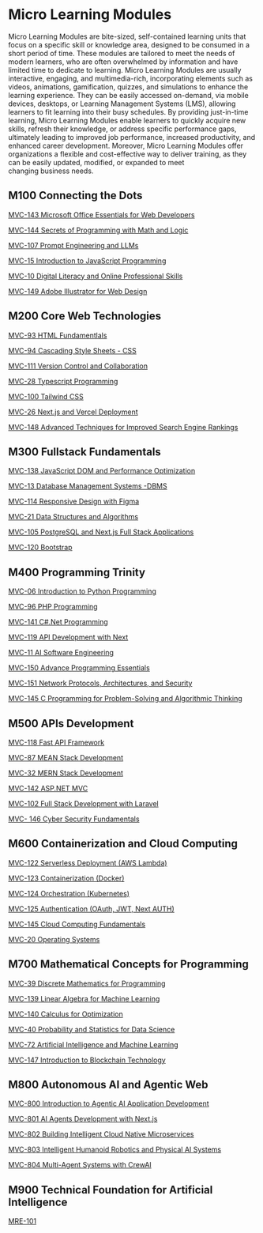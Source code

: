 # Micro Learning Modules
Micro Learning Modules are bite-sized, self-contained learning units that focus on a specific skill or knowledge area, designed to be consumed in a short period of time. These modules are tailored to meet the needs of modern learners, who are often overwhelmed by information and have limited time to dedicate to learning. Micro Learning Modules are usually interactive, engaging, and multimedia-rich, incorporating elements such as videos, animations, gamification, quizzes, and simulations to enhance the learning experience. They can be easily accessed on-demand, via mobile devices, desktops, or Learning Management Systems (LMS), allowing learners to fit learning into their busy schedules. By providing just-in-time learning, Micro Learning Modules enable learners to quickly acquire new skills, refresh their knowledge, or address specific performance gaps, ultimately leading to improved job performance, increased productivity, and enhanced career development. Moreover, Micro Learning Modules offer organizations a flexible and cost-effective way to deliver training, as they can be easily updated, modified, or expanded to meet changing business needs.

## M100 Connecting the Dots

[MVC-143 Microsoft Office Essentials for Web Developers](OMCDEV/Readme.md)

[MVC-144 Secrets of Programming with Math and Logic](SPML/Readme.md)

[MVC-107 Prompt Engineering and LLMs](PE/Readme.md)

[MVC-15 Introduction to JavaScript Programming](Introduction_to_JavaScript_Programming/Readme.md)

[MVC-10 Digital Literacy and Online Professional Skills](DLOPS/Readme.md)

[MVC-149 Adobe Illustrator for Web Design](AdobeAi/Readme.md)



## M200 Core Web Technologies

[MVC-93 HTML Fundamentlals](HTML_Fundamentals/Readme.md)

[MVC-94 Cascading Style Sheets - CSS](CSS/Readme.md)

[MVC-111 Version Control and Collaboration](VCS/Readme.md)

[MVC-28 Typescript Programming](TS/Readme.md)

[MVC-100 Tailwind CSS](TW/Readme.md)

[MVC-26 Next.js and Vercel Deployment](NextVercel/Readme.md)

[MVC-148 Advanced Techniques for Improved Search Engine Rankings](SEO/Readme.md)


## M300 Fullstack Fundamentals

[MVC-138 JavaScript DOM and Performance Optimization](DOM/Readme.md)

[MVC-13 Database Management Systems -DBMS](DBMS/Readme.md)

[MVC-114 Responsive Design with Figma](RDS/Readme.md)

[MVC-21 Data Structures and Algorithms](DSA/Readme.md)

[MVC-105 PostgreSQL and Next.js Full Stack Applications](PsqlNext/Readme.md)

[MVC-120 Bootstrap](Bootstrap/Readme.md)


## M400 Programming Trinity

[MVC-06 Introduction to Python Programming](Introduction_to_Python_Programming/Readme.md)

[MVC-96 PHP Programming](PHP/Readme.md)

[MVC-141 C#.Net Programming](Csharp/Readme.md)

[MVC-119 API Development with Next](APINext/Readme.md)

[MVC-11 AI Software Engineering](AISE/Readme.md)

[MVC-150 Advance Programming Essentials](AdvProgramming/Readme.md)

[MVC-151 Network Protocols, Architectures, and Security](NPAS/Readme.md)

[MVC-145 C Programming for Problem-Solving and Algorithmic Thinking](CLang/Readme.md)

## M500 APIs Development

[MVC-118 Fast API Framework]()

[MVC-87 MEAN Stack Development]()

[MVC-32 MERN Stack Development]()

[MVC-142 ASP.NET MVC]()

[MVC-102 Full Stack Development with Laravel]()

[MVC- 146 Cyber Security Fundamentals](CSF/Readme.md)


## M600 Containerization and Cloud Computing

[MVC-122 Serverless Deployment (AWS Lambda)]()

[MVC-123 Containerization (Docker)]()

[MVC-124 Orchestration (Kubernetes)]()

[MVC-125 Authentication (OAuth, JWT, Next AUTH)]()

[MVC-145 Cloud Computing Fundamentals](CCF/Readme.md)

[MVC-20 Operating Systems]()


## M700 Mathematical Concepts for Programming

[MVC-39 Discrete Mathematics for Programming](DMP/Readme.md)

[MVC-139 Linear Algebra for Machine Learning](LAML/Readme.md)

[MVC-140 Calculus for Optimization](CFO/Readme.md)

[MVC-40 Probability and Statistics for Data Science](SDS/Readme.md)

[MVC-72 Artificial Intelligence and Machine Learning]()

[MVC-147 Introduction to Blockchain Technology](BC/Readme.md)


## M800 Autonomous AI and Agentic Web

[MVC-800 Introduction to Agentic AI Application Development](AgenticAI/Readme.md)

[MVC-801 AI Agents Development with Next.js](NextAI/Readme.md)

[MVC-802 Building Intelligent Cloud Native Microservices](Microservices/Readme.md)

[MVC-803 Intelligent Humanoid Robotics and Physical AI Systems](IHR/Readme.md)

[MVC-804 Multi-Agent Systems with CrewAI](CrewAI/Readme.md)


## M900 Technical Foundation for Artificial Intelligence

[MRE-101](MRE101/Readme.md)
